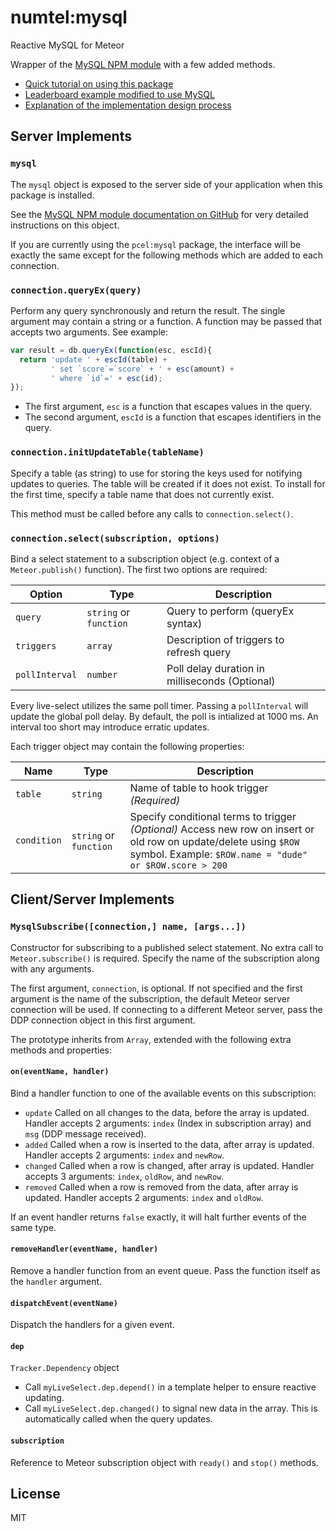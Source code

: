 # numtel:mysql
Reactive MySQL for Meteor

Wrapper of the [MySQL NPM module](https://github.com/felixge/node-mysql) with a few added methods.

* [Quick tutorial on using this package](getting_started.md)
* [Leaderboard example modified to use MySQL](https://github.com/numtel/meteor-mysql-leaderboard)
* [Explanation of the implementation design process](context.md)

## Server Implements

### `mysql`

The `mysql` object is exposed to the server side of your application when this package is installed.

See the [MySQL NPM module documentation on GitHub](https://github.com/felixge/node-mysql) for very detailed instructions on this object.

If you are currently using the `pcel:mysql` package, the interface will be exactly the same except for the following methods which are added to each connection.

### `connection.queryEx(query)`

Perform any query synchronously and return the result. The single argument may contain a string or a function. A function may be passed that accepts two arguments. See example:

```javascript
var result = db.queryEx(function(esc, escId){
  return 'update ' + escId(table) +
         ' set `score`=`score` + ' + esc(amount) +
         ' where `id`=' + esc(id);
});
```
* The first argument, `esc` is a function that escapes values in the query.
* The second argument, `escId` is a function that escapes identifiers in the query.

### `connection.initUpdateTable(tableName)`

Specify a table (as string) to use for storing the keys used for notifying updates to queries. The table will be created if it does not exist. To install for the first time, specify a table name that does not currently exist.

This method must be called before any calls to `connection.select()`.

### `connection.select(subscription, options)`

Bind a select statement to a subscription object (e.g. context of a `Meteor.publish()` function). The first two options are required:

Option | Type | Description
------|-------|--------------
`query`|`string` or `function` | Query to perform (queryEx syntax)
`triggers`|`array`| Description of triggers to refresh query
`pollInterval` | `number` | Poll delay duration in milliseconds (Optional)

Every live-select utilizes the same poll timer. Passing a `pollInterval` will update the global poll delay. By default, the poll is intialized at 1000 ms. An interval too short may introduce erratic updates.

Each trigger object may contain the following properties:

Name | Type | Description
-----|-------| --------
`table` | `string` | Name of table to hook trigger *(Required)*
`condition` | `string` or `function` | Specify conditional terms to trigger *(Optional)* Access new row on insert or old row on update/delete using `$ROW` symbol. Example: `$ROW.name = "dude" or $ROW.score > 200`

## Client/Server Implements

### `MysqlSubscribe([connection,] name, [args...])`

Constructor for subscribing to a published select statement. No extra call to `Meteor.subscribe()` is required. Specify the name of the subscription along with any arguments.

The first argument, `connection`, is optional. If not specified and the first argument is the name of the subscription, the default Meteor server connection will be used. If connecting to a different Meteor server, pass the DDP connection object in this first argument.

The prototype inherits from `Array`, extended with the following extra methods and properties:

#### `on(eventName, handler)`

Bind a handler function to one of the available events on this subscription:

* `update` Called on all changes to the data, before the array is updated. Handler accepts 2 arguments: `index` (Index in subscription array) and `msg` (DDP message received).
* `added` Called when a row is inserted to the data, after array is updated. Handler accepts 2 arguments: `index` and `newRow`.
* `changed` Called when a row is changed, after array is updated. Handler accepts 3 arguments: `index`, `oldRow`, and `newRow`.
* `removed` Called when a row is removed from the data, after array is updated. Handler accepts 2 arguments: `index` and `oldRow`.

If an event handler returns `false` exactly, it will halt further events of the same type.

#### `removeHandler(eventName, handler)`

Remove a handler function from an event queue. Pass the function itself as the `handler` argument.

#### `dispatchEvent(eventName)`

Dispatch the handlers for a given event.

#### `dep`

`Tracker.Dependency` object

* Call `myLiveSelect.dep.depend()` in a template helper to ensure reactive updating.
* Call `myLiveSelect.dep.changed()` to signal new data in the array. This is automatically called when the query updates.

#### `subscription`

Reference to Meteor subscription object with `ready()` and `stop()` methods.

## License

MIT
